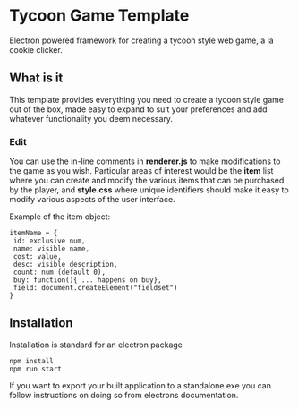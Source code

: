 # Tycoon Game Template

Electron powered framework for creating a tycoon style web game, a la cookie clicker.

## What is it

This template provides everything you need to create a tycoon style game out of the box, made easy to expand to suit your preferences and add whatever functionality you deem necessary.

### Edit

You can use the in-line comments in **renderer.js** to make modifications to the game as you wish. Particular areas of interest would be the
**item** list where you can create and modify the various items that can be purchased by the player, and **style.css** where unique identifiers should make it easy to modify various aspects of the user interface.

Example of the item object:

    itemName = {
     id: exclusive num,
     name: visible name,
     cost: value,
     desc: visible description,
     count: num (default 0),
     buy: function(){ ... happens on buy},
     field: document.createElement("fieldset")
    }

## Installation

Installation is standard for an electron package

    npm install
    npm run start

If you want to export your built application to a standalone exe you can follow instructions on doing so from electrons documentation.
